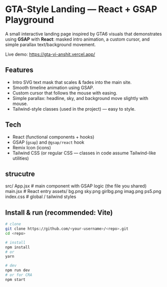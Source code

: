 # GTA-Style Landing — React + GSAP Playground

A small interactive landing page inspired by GTA6 visuals that demonstrates using **GSAP** with **React**: masked intro animation, a custom cursor, and simple parallax text/background movement.

Live demo: https://gta-vi-anshit.vercel.app/

## Features
- Intro SVG text mask that scales & fades into the main site.
- Smooth timeline animation using GSAP.
- Custom cursor that follows the mouse with easing.
- Simple parallax: headline, sky, and background move slightly with mouse.
- Tailwind-style classes (used in the project) — easy to style.

## Tech
- React (functional components + hooks)
- GSAP (`gsap`) and `@gsap/react` hook
- Remix Icon (icons)
- Tailwind CSS (or regular CSS — classes in code assume Tailwind-like utilities)


## strucutre
  src/
  App.jsx         # main component with GSAP logic (the file you shared)
  main.jsx        # React entry
  assets/
    bg.png
    sky.png
    girlbg.png
    imag.png
    ps5.png
  index.css       # global / tailwind styles


## Install & run (recommended: Vite)
```bash
# clone
git clone https://github.com/<your-username>/<repo>.git
cd <repo>

# install
npm install
# or
yarn

# dev
npm run dev
# or for CRA
npm start

